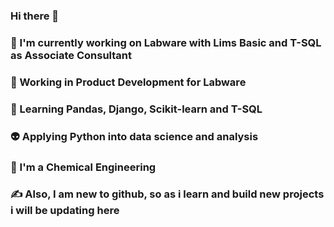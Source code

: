 ### Hi there 👋

<!--
**diogenesfalcade/diogenesfalcade** is a ✨ _special_ ✨ repository because its `README.md` (this file) appears on your GitHub profile.

Here are some ideas to get you started:

- 🔭 I’m currently working on ...
- 🌱 I’m currently learning ...
- 👯 I’m looking to collaborate on ...
- 🤔 I’m looking for help with ...
- 💬 Ask me about ...
- 📫 How to reach me: ...
- 😄 Pronouns: ...
- ⚡ Fun fact: ...
-->
 ### 🔭 I'm currently working on Labware with Lims Basic and T-SQL as Associate Consultant
 ### 🤔 Working in Product Development for Labware
 ### 🌱 Learning Pandas, Django, Scikit-learn and T-SQL
 ### 👽 Applying Python into data science and analysis
 ### 🤯 I'm a Chemical Engineering
 
 ### ✍ Also, I am new to github, so as i learn and build new projects i will be updating here
